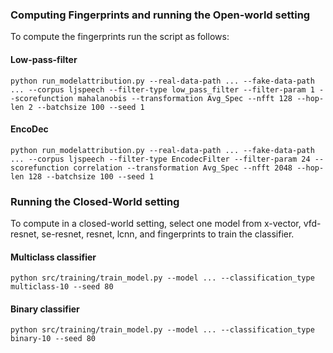 ### Computing Fingerprints and running the Open-world setting
To compute the fingerprints run the script as follows:
#### Low-pass-filter
```
python run_modelattribution.py --real-data-path ... --fake-data-path ... --corpus ljspeech --filter-type low_pass_filter --filter-param 1 --scorefunction mahalanobis --transformation Avg_Spec --nfft 128 --hop-len 2 --batchsize 100 --seed 1
```
#### EncoDec
```
python run_modelattribution.py --real-data-path ... --fake-data-path ... --corpus ljspeech --filter-type EncodecFilter --filter-param 24 --scorefunction correlation --transformation Avg_Spec --nfft 2048 --hop-len 128 --batchsize 100 --seed 1
```

### Running the Closed-World setting
To compute in a closed-world setting, select one model from x-vector, vfd-resnet, se-resnet, resnet, lcnn, and fingerprints to train the classifier.

#### Multiclass classifier
```
python src/training/train_model.py --model ... --classification_type multiclass-10 --seed 80
```
#### Binary classifier
```
python src/training/train_model.py --model ... --classification_type binary-10 --seed 80
```
